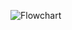 
![Flowchart](https://user-images.githubusercontent.com/94179626/143050002-294f69b7-0ad3-442f-a765-59acf2142fa1.png)
